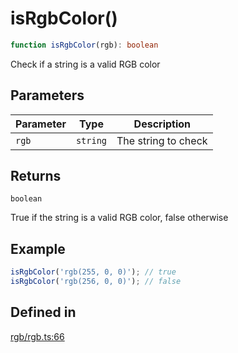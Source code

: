 # isRgbColor()

```ts
function isRgbColor(rgb): boolean
```

Check if a string is a valid RGB color

## Parameters

| Parameter | Type | Description |
| ------ | ------ | ------ |
| `rgb` | `string` | The string to check |

## Returns

`boolean`

True if the string is a valid RGB color, false otherwise

## Example

```ts
isRgbColor('rgb(255, 0, 0)'); // true
isRgbColor('rgb(256, 0, 0)'); // false
```

## Defined in

[rgb/rgb.ts:66](https://github.com/Sillybit-io/colorhacks/blob/9a1a410a2ab3d0d5aa1082a1583a18ba63dd35e8/src/features/rgb/rgb.ts#L66)

